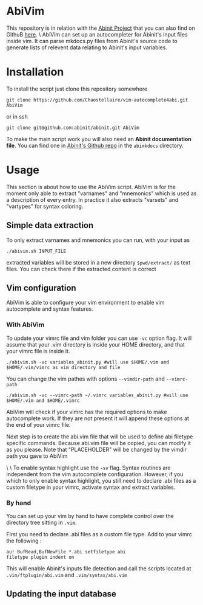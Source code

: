 # AbiVim

This repository is in relation with the [Abinit Project](https://www.abinit.org/) that you can also find on GithuB [here](https://github.com/abinit/abinit). 
\\
AbiVim can set up an autocompleter for Abinit's input files inside vim. It can parse mkdocs.py files from
Abinit's source code to generate lists of relevent data relating to Abinit's input variables.

# Installation

To install the script just clone this repository somewhere 
```
git clone https://github.com/Chaostellaire/vim-autocomplete4abi.git AbiVim
```
or in ssh
```
git clone git@github.com:abinit/abinit.git AbiVim
```

To make the main script work you will also need an **Abinit documentation file**. 
You can find one in [Abinit's Github repo](https://github.com/abinit/abinit) in the `abimkdocs` directory. 

# Usage

This section is about how to use the AbiVim script. AbiVim is for the moment only able to extract "varnames" and "mnemonics" which is used as a description of every entry. In practice it also extracts "varsets" and "vartypes" for syntax coloring.

## Simple data extraction

To only extract varnames and mnemonics you can run, with your input as  
```
./abivim.sh INPUT_FILE
```
extracted variables will be stored in a new directory `$pwd/extract/` as text files. You can check there if the extracted content is correct



## Vim configuration

AbiVim is able to configure your vim environment to enable vim autocomplete and syntax features.

### With AbiVim

To update your vimrc file and vim folder you can use `-vc` option flag. It will assume that your .vim directory is inside your HOME directory, and that your vimrc file is inside it.

```
./abivim.sh -vc variables_abinit.py #will use $HOME/.vim and $HOME/.vim/vimrc as vim directory and file
```

You can change the vim pathes with options `--vimdir-path` and `--vimrc-path`

```
./abivim.sh -vc --vimrc-path ~/.vimrc variables_abinit.py #will use $HOME/.vim and $HOME/.vimrc
```

AbiVim will check if your vimrc has the required options to make autocomplete work. If they are not present it will append these options at the end of your vimrc file.

Next step is to create the abi.vim file that will be used to define abi filetype specific commands. Because abi.vim file will be copied, you
can modify it as you please. Note that "PLACEHOLDER" will be changed by the vimdir path you gave to AbiVim

\\
\\
To enable syntax highlight use the `-sv` flag. Syntax routines are independent from the vim autocomplete configuration.
However, if you which to only enable syntax highlight, you still need to declare 
.abi files as a custom filetype in your vimrc, activate syntax and extract variables.

### By hand

You can set up your vim by hand to have complete control over the directory tree sitting in `.vim`.

First you need to declare .abi files as a custom file type. Add to your vimrc the following :

```
au! BufRead,BufNewFile *.abi setfiletype abi
filetype plugin indent on
```

This will enable Abinit's inputs file detection and call the scripts located at `.vim/ftplugin/abi.vim` and `.vim/syntax/abi.vim`





## Updating the input database
